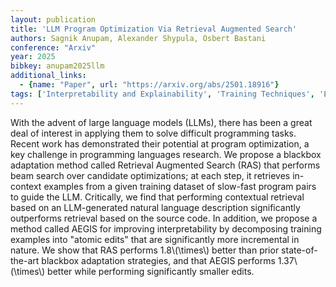 ```yaml
---
layout: publication
title: 'LLM Program Optimization Via Retrieval Augmented Search'
authors: Sagnik Anupam, Alexander Shypula, Osbert Bastani
conference: "Arxiv"
year: 2025
bibkey: anupam2025llm
additional_links:
  - {name: "Paper", url: "https://arxiv.org/abs/2501.18916"}
tags: ['Interpretability and Explainability', 'Training Techniques', 'Efficiency and Optimization']
---
```

With the advent of large language models (LLMs), there has been a great deal
of interest in applying them to solve difficult programming tasks. Recent work
has demonstrated their potential at program optimization, a key challenge in
programming languages research. We propose a blackbox adaptation method called
Retrieval Augmented Search (RAS) that performs beam search over candidate
optimizations; at each step, it retrieves in-context examples from a given
training dataset of slow-fast program pairs to guide the LLM. Critically, we
find that performing contextual retrieval based on an LLM-generated natural
language description significantly outperforms retrieval based on the source
code. In addition, we propose a method called AEGIS for improving
interpretability by decomposing training examples into "atomic edits" that are
significantly more incremental in nature. We show that RAS performs 1.8\\(\times\\)
better than prior state-of-the-art blackbox adaptation strategies, and that
AEGIS performs 1.37\\(\times\\) better while performing significantly smaller
edits.
